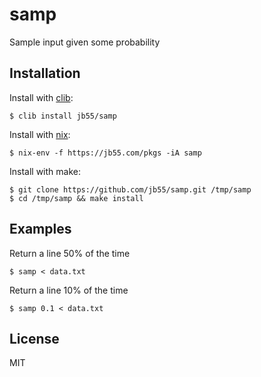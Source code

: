 # samp

Sample input given some probability

## Installation

  Install with [clib](https://github.com/clibs/clib):

    $ clib install jb55/samp

  Install with [nix](https://github.com/nixos/nix):

    $ nix-env -f https://jb55.com/pkgs -iA samp

  Install with make:

    $ git clone https://github.com/jb55/samp.git /tmp/samp
    $ cd /tmp/samp && make install

## Examples

Return a line 50% of the time

    $ samp < data.txt

Return a line 10% of the time

    $ samp 0.1 < data.txt

## License

  MIT


